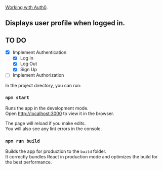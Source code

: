 [Working with Auth0](https://optimistic-wescoff-06c916.netlify.com/).

## Displays user profile when logged in.

## TO DO

- [x] Implement Authentication
  * [X] Log In
  * [X] Log Out
  * [X] Sign Up

- [ ] Implement Authorization

In the project directory, you can run:

### `npm start`

Runs the app in the development mode.<br>
Open [http://localhost:3000](http://localhost:3000) to view it in the browser.

The page will reload if you make edits.<br>
You will also see any lint errors in the console.

### `npm run build`

Builds the app for production to the `build` folder.<br>
It correctly bundles React in production mode and optimizes the build for the best performance.
